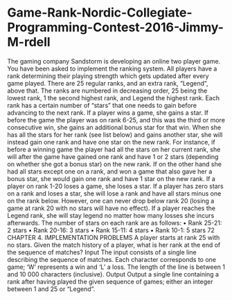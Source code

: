 # Game-Rank-Nordic-Collegiate-Programming-Contest-2016-Jimmy-M-rdell
The gaming company Sandstorm is developing an online two player game. You have been asked to implement the ranking system. All players have a rank determining their playing strength which gets updated after every game played. There are 25 regular ranks, and an extra rank, “Legend”, above that. The ranks are numbered in decreasing order, 25 being the lowest rank, 1 the second highest rank, and Legend the highest rank. Each rank has a certain number of “stars” that one needs to gain before advancing to the next rank. If a player wins a game, she gains a star. If before the game the player was on rank 6-25, and this was the third or more consecutive win, she gains an additional bonus star for that win. When she has all the stars for her rank (see list below) and gains another star, she will instead gain one rank and have one star on the new rank. For instance, if before a winning game the player had all the stars on her current rank, she will after the game have gained one rank and have 1 or 2 stars (depending on whether she got a bonus star) on the new rank. If on the other hand she had all stars except one on a rank, and won a game that also gave her a bonus star, she would gain one rank and have 1 star on the new rank. If a player on rank 1-20 loses a game, she loses a star. If a player has zero stars on a rank and loses a star, she will lose a rank and have all stars minus one on the rank below. However, one can never drop below rank 20 (losing a game at rank 20 with no stars will have no effect). If a player reaches the Legend rank, she will stay legend no matter how many losses she incurs afterwards. The number of stars on each rank are as follows: • Rank 25-21: 2 stars • Rank 20-16: 3 stars • Rank 15-11: 4 stars • Rank 10-1: 5 stars 72 CHAPTER 4. IMPLEMENTATION PROBLEMS A player starts at rank 25 with no stars. Given the match history of a player, what is her rank at the end of the sequence of matches? Input The input consists of a single line describing the sequence of matches. Each character corresponds to one game; ‘W’ represents a win and ‘L’ a loss. The length of the line is between 1 and 10 000 characters (inclusive). Output Output a single line containing a rank after having played the given sequence of games; either an integer between 1 and 25 or “Legend”.
